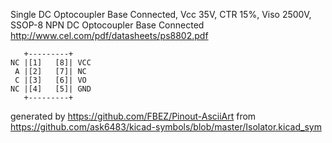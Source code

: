 Single DC Optocoupler Base Connected, Vcc 35V, CTR 15%, Viso 2500V, SSOP-8
NPN DC Optocoupler Base Connected
http://www.cel.com/pdf/datasheets/ps8802.pdf


	   +---------+
	NC |[1]   [8]| VCC
	 A |[2]   [7]| NC
	 C |[3]   [6]| VO
	NC |[4]   [5]| GND
	   +---------+


generated by https://github.com/FBEZ/Pinout-AsciiArt from https://github.com/ask6483/kicad-symbols/blob/master/Isolator.kicad_sym